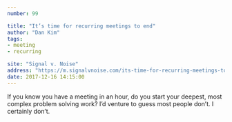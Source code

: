 ```yaml
---
number: 99

title: "It’s time for recurring meetings to end"
author: "Dan Kim"
tags:
- meeting
- recurring

site: "Signal v. Noise"
address: "https://m.signalvnoise.com/its-time-for-recurring-meetings-to-end-bb462441076e"
date: 2017-12-16 14:15:00
---
```


If you know you have a meeting in an hour, do you start your deepest, most complex problem solving work? I’d venture to guess most people don’t. I certainly don’t.
